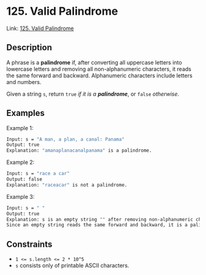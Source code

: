 
# 125. Valid Palindrome

Link: [125. Valid Palindrome](https://leetcode.com/problems/valid-palindrome)

## Description

A phrase is a **palindrome** if, after converting all uppercase letters into lowercase letters and removing all non-alphanumeric characters, it reads the same forward and backward. Alphanumeric characters include letters and numbers.

Given a string `s`, return `true` *if it is a **palindrome***, or `false` *otherwise*.

## Examples

Example 1:

```bash
Input: s = "A man, a plan, a canal: Panama"
Output: true
Explanation: "amanaplanacanalpanama" is a palindrome.
```

Example 2:

```bash
Input: s = "race a car"
Output: false
Explanation: "raceacar" is not a palindrome.
```

Example 3:

```bash
Input: s = " "
Output: true
Explanation: s is an empty string "" after removing non-alphanumeric characters.
Since an empty string reads the same forward and backward, it is a palindrome.
```

## Constraints

- `1 <= s.length <= 2 * 10^5`
- `s` consists only of printable ASCII characters.
